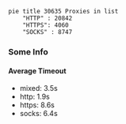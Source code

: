 
```mermaid
pie title 30635 Proxies in list
    "HTTP" : 20842
    "HTTPS": 4060
    "SOCKS" : 8747
```

### Some Info
#### Average Timeout

- mixed: 3.5s
- http: 1.9s
- https: 8.6s
- socks: 6.4s